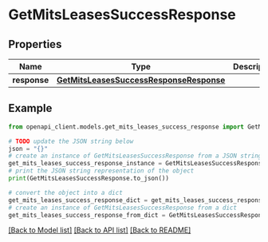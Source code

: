 # GetMitsLeasesSuccessResponse


## Properties

Name | Type | Description | Notes
------------ | ------------- | ------------- | -------------
**response** | [**GetMitsLeasesSuccessResponseResponse**](GetMitsLeasesSuccessResponseResponse.md) |  | [optional] 

## Example

```python
from openapi_client.models.get_mits_leases_success_response import GetMitsLeasesSuccessResponse

# TODO update the JSON string below
json = "{}"
# create an instance of GetMitsLeasesSuccessResponse from a JSON string
get_mits_leases_success_response_instance = GetMitsLeasesSuccessResponse.from_json(json)
# print the JSON string representation of the object
print(GetMitsLeasesSuccessResponse.to_json())

# convert the object into a dict
get_mits_leases_success_response_dict = get_mits_leases_success_response_instance.to_dict()
# create an instance of GetMitsLeasesSuccessResponse from a dict
get_mits_leases_success_response_from_dict = GetMitsLeasesSuccessResponse.from_dict(get_mits_leases_success_response_dict)
```
[[Back to Model list]](../README.md#documentation-for-models) [[Back to API list]](../README.md#documentation-for-api-endpoints) [[Back to README]](../README.md)


